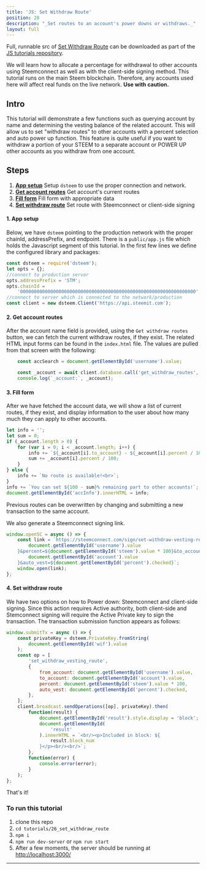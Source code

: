 ```yaml
---
title: 'JS: Set Withdraw Route'
position: 28
description: "_Set routes to an account's power downs or withdraws._"
layout: full
---              
```

<span class="fa-pull-left top-of-tutorial-repo-link"><span class="first-word">Full</span>, runnable src of [Set Withdraw Route](https://github.com/steemit/devportal-tutorials-js/tree/master/tutorials/28_set_withdraw_route) can be downloaded as part of the [JS tutorials repository](https://github.com/steemit/devportal-tutorials-js).</span>
<br>



We will learn how to allocate a percentage for withdrawal to other accounts using Steemconnect as well as with the client-side signing method. This tutorial runs on the main Steem blockchain. Therefore, any accounts used here will affect real funds on the live network. **Use with caution.**

## Intro

This tutorial will demonstrate a few functions such as querying account by name and determining the vesting balance of the related account. This will allow us to set "withdraw routes" to other accounts with a percent selection and auto power up function. This feature is quite useful if you want to withdraw a portion of your STEEM to a separate account or POWER UP other accounts as you withdraw from one account.

## Steps

1.  [**App setup**](#app-setup) Setup `dsteem` to use the proper connection and network.
2.  [**Get account routes**](#search-account) Get account's current routes
3.  [**Fill form**](#fill-form) Fill form with appropriate data
4.  [**Set withdraw route**](#withdraw-route) Set route with Steemconnect or client-side signing

#### 1. App setup <a name="app-setup"></a>

Below, we have `dsteem` pointing to the production network with the proper chainId, addressPrefix, and endpoint. There is a `public/app.js` file which holds the Javascript segment of this tutorial. In the first few lines we define the configured library and packages:

```javascript
const dsteem = require('dsteem');
let opts = {};
//connect to production server
opts.addressPrefix = 'STM';
opts.chainId =
    '0000000000000000000000000000000000000000000000000000000000000000';
//connect to server which is connected to the network/production
const client = new dsteem.Client('https://api.steemit.com');
```

#### 2. Get account routes <a name="search-account"></a>

After the account name field is provided, using the `Get withdraw routes` button, we can fetch the current withdraw routes, if they exist. The related HTML input forms can be found in the `index.html` file. The values are pulled from that screen with the following:

```javascript
    const accSearch = document.getElementById('username').value;

    const _account = await client.database.call('get_withdraw_routes', [accSearch]);
    console.log(`_account:`, _account);
```

#### 3. Fill form <a name="fill-form"></a>

After we have fetched the account data, we will show a list of current routes, if they exist, and display information to the user about how many much they can apply to other accounts.

```javascript
let info = '';
let sum = 0;
if (_account.length > 0) {
    for (var i = 0; i < _account.length; i++) {
        info += `${_account[i].to_account} - ${_account[i].percent / 100}%<br>`;
        sum += _account[i].percent / 100;
    }
} else {
    info += `No route is available!<br>`;
}
info += `You can set ${100 - sum}% remaining part to other accounts!`;
document.getElementById('accInfo').innerHTML = info;
```

Previous routes can be overwritten by changing and submitting a new transaction to the same account.

We also generate a Steemconnect signing link.

```javascript
window.openSC = async () => {
    const link = `https://steemconnect.com/sign/set-withdraw-vesting-route?from_account=${
        document.getElementById('username').value
    }&percent=${document.getElementById('steem').value * 100}&to_account=${
        document.getElementById('account').value
    }&auto_vest=${document.getElementById('percent').checked}`;
    window.open(link);
};
```

#### 4. Set withdraw route <a name="withdraw-route"></a>

We have two options on how to Power down: Steemconnect and client-side signing. Since this action requires Active authority, both client-side and Stemconnect signing will require the Active Private key to sign the transaction. The transaction submission function appears as follows:

```javascript
window.submitTx = async () => {
    const privateKey = dsteem.PrivateKey.fromString(
        document.getElementById('wif').value
    );
    const op = [
        'set_withdraw_vesting_route',
        {
            from_account: document.getElementById('username').value,
            to_account: document.getElementById('account').value,
            percent: document.getElementById('steem').value * 100,
            auto_vest: document.getElementById('percent').checked,
        },
    ];
    client.broadcast.sendOperations([op], privateKey).then(
        function(result) {
            document.getElementById('result').style.display = 'block';
            document.getElementById(
                'result'
            ).innerHTML = `<br/><p>Included in block: ${
                result.block_num
            }</p><br/><br/>`;
        },
        function(error) {
            console.error(error);
        }
    );
};
```

That's it!

### To run this tutorial

1.  clone this repo
1.  `cd tutorials/26_set_withdraw_route`
1.  `npm i`
1.  `npm run dev-server` or `npm run start`
1.  After a few moments, the server should be running at [http://localhost:3000/](http://localhost:3000/)


---
